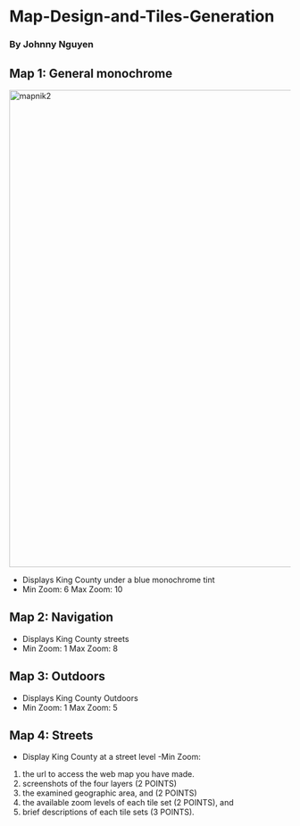 # Map-Design-and-Tiles-Generation

### By Johnny Nguyen

## Map 1: General monochrome

<img width="855" alt="mapnik2" src="https://user-images.githubusercontent.com/119153928/220545192-fb8b8add-a865-4f0b-a813-770e21034522.png">

- Displays King County under a blue monochrome tint
- Min Zoom: 6 Max Zoom: 10

## Map 2: Navigation 

- Displays King County streets 
- Min Zoom: 1 Max Zoom: 8

## Map 3: Outdoors
- Displays King County Outdoors
- Min Zoom: 1 Max Zoom: 5

## Map 4: Streets
- Display King County at a street level
-Min Zoom:
1. the url to access the web map you have made.
2. screenshots of the four layers (2 POINTS)
3. the examined geographic area, and (2 POINTS)
4. the available zoom levels of each tile set (2 POINTS), and
5. brief descriptions of each tile sets (3 POINTS).

